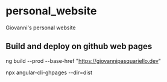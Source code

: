 # personal_website
Giovanni's personal website




## Build and deploy on github web pages

ng build --prod --base-href "https://giovannipasquariello.dev"

npx angular-cli-ghpages --dir=dist 
